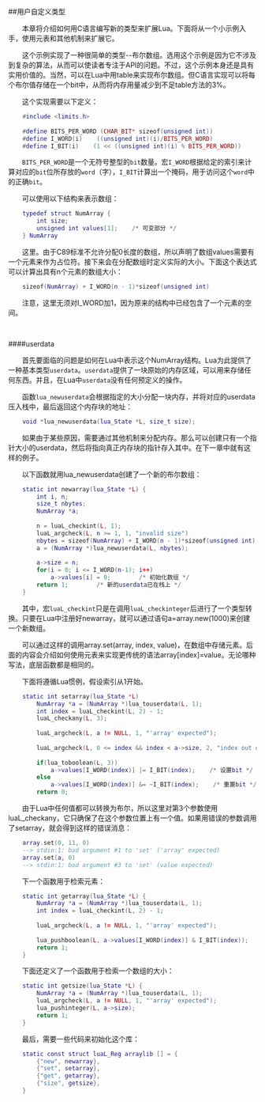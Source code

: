 ##用户自定义类型

&emsp;&emsp;本章将介绍如何用C语言编写新的类型来扩展Lua。下面将从一个小示例入手，使用元表和其他机制来扩展它。

&emsp;&emsp;这个示例实现了一种很简单的类型--布尔数组。选用这个示例是因为它不涉及到复杂的算法，从而可以使读者专注于API的问题。不过，这个示例本身还是具有实用价值的。当然，可以在Lua中用table来实现布尔数组。但C语言实现可以将每个布尔值存储在一个bit中，从而将内存用量减少到不足table方法的3%。

&emsp;&emsp;这个实现需要以下定义：

```lua
    #include <limits.h>
    
    #define BITS_PER_WORD (CHAR_BIT* sizeof(unsigned int))
    #define I_WORD(i)    ((unsigned int)(i)/BITS_PER_WORD)
    #define I_BIT(i)    (1 << ((unsigned int)(i) % BITS_PER_WORD))
```

&emsp;&emsp;`BITS_PER_WORD`是一个无符号整型的`bit`数量。宏`I_WORD`根据给定的索引来计算对应的`bit`位所存放的`word`（字），`I_BIT`计算出一个掩码，用于访问这个`word`中的正确`bit`。

&emsp;&emsp;可以使用以下结构来表示数组：

```lua
    typedef struct NumArray {
        int size;
        unsigned int values[1];    /* 可变部分 */
    } NumArray
```

&emsp;&emsp;这里。由于C89标准不允许分配0长度的数组，所以声明了数组values需要有一个元素来作为占位符。接下来会在分配数组时定义实际的大小。下面这个表达式可以计算出具有n个元素的数组大小：

```lua
    sizeof(NumArray) + I_WORD(n - 1)*sizeof(unsigned int)
```

&emsp;&emsp;注意，这里无须对I_WORD加1，因为原来的结构中已经包含了一个元素的空间。

&emsp;&emsp;

####userdata

&emsp;&emsp;首先要面临的问题是如何在Lua中表示这个NumArray结构。Lua为此提供了一种基本类型`userdata`。`userdata`提供了一块原始的内存区域，可以用来存储任何东西。并且，在Lua中`userdata`没有任何预定义的操作。

&emsp;&emsp;函数`lua_newuserdata`会根据指定的大小分配一块内存，并将对应的userdata压入栈中，最后返回这个内存块的地址：

```lua
    void *lua_newuserdata(lua_State *L, size_t size);
```

&emsp;&emsp;如果由于某些原因，需要通过其他机制来分配内存。那么可以创建只有一个指针大小的userdata，然后将指向真正内存块的指针存入其中。在下一章中就有这样的例子。

&emsp;&emsp;以下函数就用lua_newuserdata创建了一个新的布尔数组：

```lua
    static int newarray(lua_State *L) {
        int i, n;
        size_t nbytes;
        NumArray *a;
        
        n = luaL_checkint(L, 1);
        luaL_argcheck(L, n >= 1, 1, "invalid size")
        nbytes = sizeof(NumArray) + I_WORD(n - 1)*sizeof(unsigned int);
        a = (NumArray *)lua_newuserdata(L, nbytes);
        
        a->size = n;
        for(i = 0; i <= I_WORD(n-1); i++)
            a->values[i] = 0;        /* 初始化数组 */
        return 1;        /* 新的userdata已在栈上 */
    }
```

&emsp;&emsp;其中，宏`luaL_checkint`只是在调用`luaL_checkinteger`后进行了一个类型转换。只要在Lua中注册好newarray，就可以通过语句a=array.new(1000)来创建一个新数组。

&emsp;&emsp;可以通过这样的调用array.set(array, index, value)，在数组中存储元素。后面的内容会介绍如何使用元表来实现更传统的语法array[index]=value。无论哪种写法，底层函数都是相同的。

&emsp;&emsp;下面将遵循Lua惯例，假设索引从1开始。

```lua
    static int setarray(lua_State *L)
        NumArray *a = (NumArray *)lua_touserdata(L, 1);
        int index = luaL_checkint(L, 2) - 1;
        luaL_checkany(L, 3);
        
        luaL_argcheck(L, a != NULL, 1, "'array' expected");
        
        luaL_argcheck(L, 0 <= index && index < a->size, 2, "index out of range");
        
        if(lua_toboolean(L, 3))
            a->values[I_WORD(index)] |= I_BIT(index);    /* 设置bit */
        else
            a->values[I_WORD(index)] &= ~I_BIT(index);    /* 重置bit */
        return 0;
```

&emsp;&emsp;由于Lua中任何值都可以转换为布尔，所以这里对第3个参数使用luaL_checkany，它只确保了在这个参数位置上有一个值。如果用错误的参数调用了setarray，就会得到这样的错误消息：

```lua
    array.set(0, 11, 0)
    --> stdin:1: bad argument #1 to 'set' ('array' expected)
    array.set(a, 0)
    --> stdin:1: bad argument #3 to 'set' (value expected)
```

&emsp;&emsp;下一个函数用于检索元素：

```lua
    static int getarray(lua_State *L) {
        NumArray *a = (NumArray *)lua_touserdata(L, 1);
        int index = luaL_checkint(L, 2) - 1;
        
        luaL_argcheck(L, a != NULL, 1, "'array' expected");
        
        lua_pushboolean(L, a->values[I_WORD(index)] & I_BIT(index));
        return 1;
    }
```

&emsp;&emsp;下面还定义了一个函数用于检索一个数组的大小：

```lua
    static int getsize(lua_State *L) {
        NumArray *a = (NumArray *)lua_touserdata(L, 1);
        luaL_argcheck(L, a != NULL, 1, "'array' expected");
        lua_pushinteger(L, a->size);
        return 1;
    }
```

&emsp;&emsp;最后，需要一些代码来初始化这个库：

```lua
    static const struct luaL_Reg arraylib [] = {
        {"new", newarray},
        {"set", setarray},
        {"get", getarray},
        {"size", getsize},
    }
```